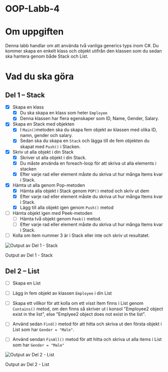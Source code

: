 # OOP-Labb-4

# Om uppgiften

Denna labb handlar om att använda två vanliga generics typs inom C#. Du kommer skapa en enkelt klass och objekt utifrån den klassen som du sedan ska hantera genom både Stack och List.

# Vad du ska göra

## Del 1 – Stack

- [x]  Skapa en klass
    - [x]  Du ska skapa en klass som heter `Employee`
    - [x]  Denna klassen har flera egenskaper som ID, Name, Gender, Salary.

- [x]  Skapa en Stack med objekten
    - [x]  I `Main()`metoden ska du skapa fem objekt av klassen med olika ID, namn, gender och salary.
    - [x]  Sedan ska du skapa en `Stack` och lägga till de fem objekten du skapat med `Push()` i Stacken.
- [x]  Skriv ut alla objekt i din Stack
    - [x]  Skriver ut alla objekt i din Stack.
    - [x]  Du måste använda en foreach-loop för att skriva ut alla elements i stacken
    - [x]  Efter varje rad eller element måste du skriva ut hur många Items kvar i Stack.
- [x]  Hämta ut alla genom Pop-metoden
    - [x]  Hämta alla objekt i Stack genom `POP()` metod och skriv ut dem
    - [x]  Efter varje rad eller element måste du skriva ut hur många Items kvar i Stack.
    - [x]  Lägg till alla objekt igen genom `Push()` metod
- [ ]  Hämta  objekt igen med Peek-metoden
    - [ ]  Hämta två objekt genom `Peek()` metod.
    - [ ]  Efter varje rad eller element måste du skriva ut hur många Items kvar i Stack.
- [ ]  Kolla om item nummer 3 är i Stack eller inte och skriv ut resultatet.

![Output av Del 1 - Stack](https://qlok.notion.site/image/https%3A%2F%2Fs3-us-west-2.amazonaws.com%2Fsecure.notion-static.com%2F7adac547-4fbd-4b1e-b983-a0663c6fff19%2FCapturegsgrg.png?table=block&id=1fbde680-8565-4455-81e7-40c30b184ab0&spaceId=76ff052e-5519-4c95-9c8a-d50fbda370ef&width=530&userId=&cache=v2)

Output av Del 1 - Stack

## Del 2 – List

- [ ]  Skapa en List
- [ ]  Lägg in fem objekt av klassen `Employee` i din List
- [ ]  Skapa ett villkor för att kolla om ett visst Item finns i List genom `Contains()` metod, om den finns så skriver ut i konsol "Employee2 object exist in the list", else "Emplyee2 object does not exist in the list".
- [ ]  Använd sedan `Find()` metod för att hitta och skriva ut den första objekt i List som har `Gender = "Male"`.
- [ ]  Använd sendan `FinAll()` metod för att hitta och skriva ut alla items i List som har `Gender = "Male"`


![Output av Del 2 - List](https://qlok.notion.site/image/https%3A%2F%2Fs3-us-west-2.amazonaws.com%2Fsecure.notion-static.com%2F5fb05d32-92a2-4fe0-91d3-ae002318e8a9%2Fassafs.png?table=block&id=3bf75e26-0cd5-4887-bfc0-0d4c02f8376c&spaceId=76ff052e-5519-4c95-9c8a-d50fbda370ef&width=1440&userId=&cache=v2)

Output av Del 2 - List
